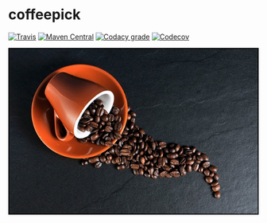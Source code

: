 coffeepick
===

[![Travis](https://img.shields.io/travis/io7m/coffeepick.png?style=flat-square)](https://travis-ci.org/io7m/coffeepick)
[![Maven Central](https://img.shields.io/maven-central/v/com.io7m.coffeepick/com.io7m.coffeepick.png?style=flat-square)](http://search.maven.org/#search%7Cga%7C1%7Cg%3A%22com.io7m.coffeepick%22)
[![Codacy grade](https://img.shields.io/codacy/grade/0ead7b1c75ab43f9921929980d7dda43.png?style=flat-square)](https://www.codacy.com/app/github_79/coffeepick)
[![Codecov](https://img.shields.io/codecov/c/github/io7m/coffeepick.png?style=flat-square)](https://codecov.io/gh/io7m/coffeepick)

![coffeepick](./src/site/resources/coffeepick.jpg?raw=true)

